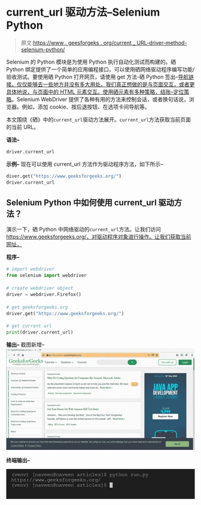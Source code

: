 # current_url 驱动方法–Selenium Python

> 原文:[https://www . geesforgeks . org/current _ URL-driver-method-selenium-python/](https://www.geeksforgeeks.org/current_url-driver-method-selenium-python/)

Selenium 的 Python 模块是为使用 Python 执行自动化测试而构建的。硒 Python 绑定提供了一个简单的应用编程接口，可以使用硒网络驱动程序编写功能/验收测试。要使用硒 Python 打开网页，请使用 get 方法-硒 Python 签出–[导航链接。仅仅能够去一些地方并没有多大用处。我们真正想做的是与页面交互，或者更具体地说，与页面中的 HTML 元素交互。使用硒元素有多种策略，结账–](https://www.geeksforgeeks.org/navigating-links-using-get-method-selenium-python/)[定位策略](https://www.geeksforgeeks.org/locator-strategies-selenium-python/)。Selenium WebDriver 提供了各种有用的方法来控制会话，或者换句话说，浏览器。例如，添加 cookie、按后退按钮、在选项卡间导航等。

本文围绕《硒》中的`current_url`驱动方法展开。`current_url`方法获取当前页面的当前 URL。

**语法–**

```py
driver.current_url
```

**示例–**
现在可以使用 current_url 方法作为驱动程序方法，如下所示–

```py
diver.get("https://www.geeksforgeeks.org/")
driver.current_url

```

## Selenium Python 中如何使用 current_url 驱动方法？

演示一下，硒 Python 中网络驱动的`current_url`方法。让我们访问 https://www.geeksforgeeks.org/，对驱动程序对象进行操作。让我们获取当前网址，

**程序–**

```py
# import webdriver
from selenium import webdriver

# create webdriver object
driver = webdriver.Firefox()

# get geeksforgeeks.org
driver.get("https://www.geeksforgeeks.org/")

# get current url
print(driver.current_url)
```

**输出–**
截图新增–
![driver-methods-Selenium-Python](img/54e8e60dfe6948a9078abf9c8e8131f1.png)

**终端输出–**

![current_url](img/ac4dd73f20c0dd6852579beadae3f7bc.png)